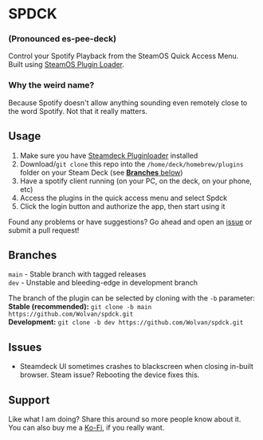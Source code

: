 # SPDCK
### (Pronounced es-pee-deck)
Control your Spotify Playback from the SteamOS Quick Access Menu.<br>
Built using [SteamOS Plugin Loader](https://github.com/SteamDeckHomebrew/PluginLoader).
### Why the weird name?
Because Spotify doesn't allow anything sounding even remotely close to the word Spotify. Not that it really matters.

## Usage
1. Make sure you have [Steamdeck Pluginloader](https://github.com/SteamDeckHomebrew/PluginLoader#installation) installed
2. Download/`git clone` this repo into the `/home/deck/homebrew/plugins` folder on your Steam Deck (see [**Branches** below](#branches))
3. Have a spotify client running (on your PC, on the deck, on your phone, etc)
4. Access the plugins in the quick access menu and select Spdck
5. Click the login button and authorize the app, then start using it

Found any problems or have suggestions? Go ahead and open an [issue](https://github.com/Wolvan/spdck/issues) or submit a pull request!

## Branches
`main` - Stable branch with tagged releases<br>
`dev` - Unstable and bleeding-edge in development branch

The branch of the plugin can be selected by cloning with the `-b` parameter:<br>
**Stable (recommended):** `git clone -b main https://github.com/Wolvan/spdck.git`<br>
**Development:** `git clone -b dev https://github.com/Wolvan/spdck.git`

## Issues
- Steamdeck UI sometimes crashes to blackscreen when closing in-built browser. Steam issue? Rebooting the device fixes this.

## Support
Like what I am doing? Share this around so more people know about it.<br>
You can also buy me a [Ko-Fi](https://ko-fi.com/wolvan), if you really want.